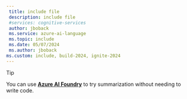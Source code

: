 ```yaml
---
 title: include file
 description: include file
 #services: cognitive-services
 author: jboback
 ms.service: azure-ai-language
 ms.topic: include
 ms.date: 05/07/2024
 ms.author: jboback
ms.custom: include, build-2024, ignite-2024
---
```


> [!TIP]
> You can use [**Azure AI Foundry**](../../../../ai-foundry/what-is-ai-foundry.md) to try summarization without needing to write code. 
